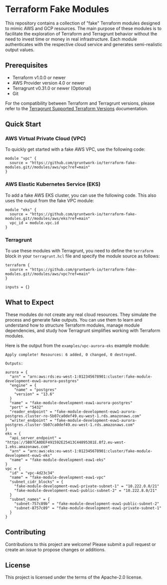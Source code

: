 # Terraform Fake Modules

This repository contains a collection of "fake" Terraform modules designed to mimic AWS and GCP resources. The main purpose of these modules is to facilitate the exploration of Terraform and Terragrunt behavior without the need to invest time or money in real infrastructure. Each module authenticates with the respective cloud service and generates semi-realistic output values.

## Prerequisites

- Terraform v1.0.0 or newer
- AWS Provider version 4.0 or newer
- Terragrunt v0.31.0 or newer (Optional)
- Git

For the compatibility between Terraform and Terragrunt versions, please refer to the [Terragrunt Supported Terraform Versions](https://terragrunt.gruntwork.io/docs/getting-started/supported-terraform-versions/) documentation.

## Quick Start

### AWS Virtual Private Cloud (VPC)

To quickly get started with a fake AWS VPC, use the following code:

```hcl
module "vpc" {
  source = "https://github.com/gruntwork-io/terraform-fake-modules.git//modules/aws/vpc?ref=main"
}
```

### AWS Elastic Kubernetes Service (EKS)

To add a fake AWS EKS cluster, you can use the following code. This also uses the output from the fake VPC module:

```hcl
module "eks" {
  source = "https://github.com/gruntwork-io/terraform-fake-modules.git//modules/aws/eks?ref=main"
  vpc_id = module.vpc.id
}
```

### Terragrunt

To use these modules with Terragrunt, you need to define the `terraform` block in your `terragrunt.hcl` file and specify the module source as follows:

```hcl
terraform {
  source = "https://github.com/gruntwork-io/terraform-fake-modules.git//modules/aws/vpc?ref=main"
}

inputs = {}
```

## What to Expect

These modules do not create any real cloud resources. They simulate the process and generate fake outputs. You can use them to learn and understand how to structure Terraform modules, manage module dependencies, and study how Terragrunt simplifies working with Terraform modules.

Here is the output from the `examples/vpc-aurora-eks` example module:

```
Apply complete! Resources: 6 added, 0 changed, 0 destroyed.

Outputs:

aurora = {
  "arn" = "arn:aws:rds:eu-west-1:012345678901:cluster:fake-module-development-euw1-aurora-postgres"
  "engine" = {
    "name" = "postgres"
    "version" = "13.6"
  }
  "name" = "fake-module-development-euw1-aurora-postgres"
  "port" = "5432"
  "reader_endpoint" = "fake-module-development-euw1-aurora-postgres.cluster-ro-5b07ca0def49.eu-west-1.rds.amazonaws.com"
  "writer_endpoint" = "fake-module-development-euw1-aurora-postgres.cluster-5b07ca0def49.eu-west-1.rds.amazonaws.com"
}
eks = {
  "api_server_endpoint" = "https://5B07CA0DEF491592E25413C44895381E.8f2.eu-west-1.eks.amazonaws.com"
  "arn" = "arn:aws:eks:eu-west-1:012345678901:cluster/fake-module-development-euw1-eks"
  "name" = "fake-module-development-euw1-eks"
}
vpc = {
  "id" = "vpc-4d23c34"
  "name" = "fake-module-development-euw1-vpc"
  "subnet_cidr_blocks" = {
    "fake-module-development-euw1-private-subnet-1" = "10.222.0.0/21"
    "fake-module-development-euw1-public-subnet-2" = "10.222.8.0/21"
  }
  "subnet_names" = {
    "subnet-757c89b" = "fake-module-development-euw1-public-subnet-2"
    "subnet-8757c89" = "fake-module-development-euw1-private-subnet-1"
  }
}
```

## Contributing

Contributions to this project are welcome! Please submit a pull request or create an issue to propose changes or additions.

## License

This project is licensed under the terms of the Apache-2.0 license.
